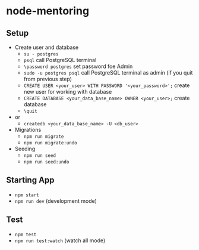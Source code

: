 # node-mentoring

## Setup
- Create user and database
  - `su - postgres`
  - `psql` call PostgreSQL terminal
  - `\password postgres` set password foe Admin
  - `sudo -u postgres psql` call PostgreSQL terminal as admin (if you quit from previous step)
  - `CREATE USER <your_user> WITH PASSWORD '<your_password>';` create new user for working with database
  - `CREATE DATABASE <your_data_base_name> OWNER <your_user>;` create database
  - `\quit`
- or
  - `createdb <your_data_base_name> -U <db_user>`
- Migrations
  - `npm run migrate`
  - `npm run migrate:undo`
- Seeding
  - `npm run seed`
  - `npm run seed:undo`

## Starting App
- `npm start`
- `npm run dev` (development mode)

## Test
- `npm test`
- `npm run test:watch` (watch all mode)

